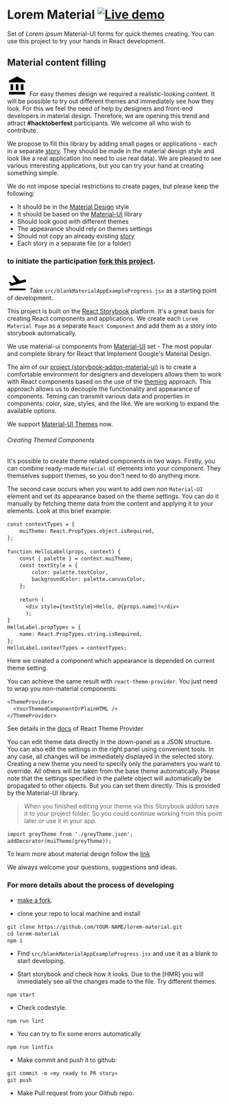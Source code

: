 # Lorem Material [![Live demo](https://img.shields.io/badge/Live%20Demo-%20Storybook-brightgreen.svg)](https://usulpro.github.io/lorem-material/)

Set of _Lorem ipsum_ Material-UI forms for quick themes creating. You can use this project to try your hands in React development.


## Material content filling
![Material](doc/icons/ic_account_balance_black.png)
For easy themes design we required a realistic-looking content. It will be possible to try out different themes and immediately see how they look. For this we feel the need of help by designers and front-end developers in material design. Therefore, we are opening this trend and attract **#hacktoberfest** participants. We welcome all who wish to contribute.

We propose to fill this library by adding small pages or applications - each in a separate [story](https://sm-react.github.io/storybook-addon-material-ui/?theme-ind=0&theme-sidebar=false&theme-full=false&selectedKind=Material%20App&selectedStory=Hactoberfest%20issues%3A&full=0&down=1&left=1&panelRight=0&downPanel=sm%2Fstorybook-addon-material-ui%2Fmaterial-panel). They should be made in the material design style and look like a real application (no need to use real data). We are pleased to see various interesting applications, but you can try your hand at creating something simple.

We do not impose special restrictions to create pages, but please keep the following:
- It should be in the [Material Design](https://material.google.com/) style
- It should be based on the [Material-UI](http://www.material-ui.com/#/) library
- Should look good with different themes
- The appearance should rely on themes settings
- Should not copy an already existing [story](https://sm-react.github.io/storybook-addon-material-ui)
- Each story in a separate file (or a folder)

### to initiate the participation [fork this project](https://github.com/UsulPro/lorem-material/fork).

![Material](doc/icons/ic_flight_takeoff.png)
Take `src/blankMaterialAppExampleProgress.jsx` as a starting point of development.

This project is built on the [React Storybook](https://getstorybook.io/docs) platform. It's a great basis for creating React components and applications. We create each `Lorem Material Page` as a separate `React Component` and add them as a story into storybook automatically.

We use material-ui components from [Material-UI](http://www.material-ui.com/#/) set  - The most popular and complete library for React that Implement Google's Material Design.

The aim of our [project (storybook-addon-material-ui)](https://github.com/sm-react/storybook-addon-material-ui) is to create a comfortable environment for designers and developers allows them to work with React components based on the use of the [theming](https://facebook.github.io/react/docs/context.html#passing-info-automatically-through-a-tree) approach. This approach allows us to decouple the functionality and appearance of components. Teming can transmit various data and properties in components: color, size, styles, and the like. We are working to expand the available options.

We support [Material-UI Themes](http://www.material-ui.com/#/customization/themes) now.

###### Creating Themed Components

It's possible to create theme related components in two ways. Firstly, you can combine ready-made `Material-UI` elements into your component. They themselves support themes, so you don't need to do anything more. 

The second case occurs when you want to add own non `Material-UI` element and set its appearance based on the theme settings. You can do it manually by fetching theme data from the content and applying it to your elements. Look at this brief example:

```
const contextTypes = {
    muiTheme: React.PropTypes.object.isRequired,
};

function HelloLabel(props, context) {
    const { palette } = context.muiTheme;
    const textStyle = {
        color: palette.textColor,
        backgroundColor: palette.canvasColor,
    };
    
    return (
      <div style={textStyle}>Hello, @{props.name}!</div>
      );
}
HelloLabel.propTypes = {
    name: React.PropTypes.string.isRequired,
};
HelloLabel.contextTypes = contextTypes;

```
Here we created a component which appearance is depended on current theme setting.

You can achieve the same result with `react-theme-provider`. You just need to wrap you non-material components:

```
<ThemeProvider>
  <YourThemedComponentOrPlainHTML />
</ThemeProvider>
```

See details in the [docs](https://github.com/sm-react/react-theme-provider) of React Theme Provider

You can edit theme data directly in the down-panel as a JSON structure. You can also edit the settings in the right panel using convenient tools. In any case, all changes will be immediately displayed in the selected story. Creating a new theme you need to specify only the parameters you want to override. All others will be taken from the base theme automatically. Please note that the settings specified in the pallete object will automatically be propagated to other objects. But you can set them directly. This is provided by the Material-UI library.
> When you finished editing your theme via this Storybook addon save it to your project folder. So you could continue working from this point later or use it in your app.

```
import greyTheme from './greyTheme.json';
addDecorator(muiTheme(greyTheme));
```

To learn more about material design follow the [link](https://material.google.com/)

We always welcome your questions, suggestions and ideas.

### For more details about the process of developing

- [make a fork](https://github.com/sm-react/storybook-addon-material-ui/fork).

- clone your repo to local machine and install

```
git clone https://github.com/YOUR-NAME/lorem-material.git
cd lorem-material
npm i
```

- Find `src/blankMaterialAppExampleProgress.jsx` and use it as a blank to start developing.


- Start storybook and check how it looks. Due to the [HMR] you will immediately see all the changes made to the file. Try different themes.
```
npm start
```

- Check codestyle.
```
npm run lint
```

- You can try to fix some erorrs automatically

```
npm run lintfix
```

- Make commit and push it to github: 

```
git commit -m «my ready to PR story»
git push

```

- Make  Pull request from your Github repo. 
